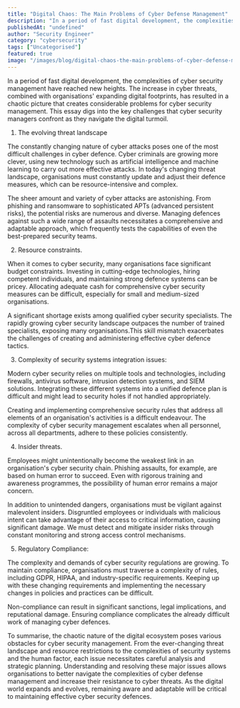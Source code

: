 ```yaml
---
title: "Digital Chaos: The Main Problems of Cyber Defense Management"
description: "In a period of fast digital development, the complexities of cyber security management have reached new heights. The increase in cyber threats, combined with or..."
publishedAt: "undefined"
author: "Security Engineer"
category: "cybersecurity"
tags: ["Uncategorised"]
featured: true
image: "/images/blog/digital-chaos-the-main-problems-of-cyber-defense-management-featured.webp"
---
```


In a period of fast digital development, the complexities of cyber security management have reached new heights. The increase in cyber threats, combined with organisations' expanding digital footprints, has resulted in a chaotic picture that creates considerable problems for cyber security management. This essay digs into the key challenges that cyber security managers confront as they navigate the digital turmoil.

1. The evolving threat landscape

The constantly changing nature of cyber attacks poses one of the most difficult challenges in cyber defence. Cyber criminals are growing more clever, using new technology such as artificial intelligence and machine learning to carry out more effective attacks. In today's changing threat landscape, organisations must constantly update and adjust their defence measures, which can be resource-intensive and complex.

The sheer amount and variety of cyber attacks are astonishing. From phishing and ransomware to sophisticated APTs (advanced persistent risks), the potential risks are numerous and diverse. Managing defences against such a wide range of assaults necessitates a comprehensive and adaptable approach, which frequently tests the capabilities of even the best-prepared security teams.

2. Resource constraints.

When it comes to cyber security, many organisations face significant budget constraints. Investing in cutting-edge technologies, hiring competent individuals, and maintaining strong defence systems can be pricey. Allocating adequate cash for comprehensive cyber security measures can be difficult, especially for small and medium-sized organisations.

A significant shortage exists among qualified cyber security specialists. The rapidly growing cyber security landscape outpaces the number of trained specialists, exposing many organisations.This skill mismatch exacerbates the challenges of creating and administering effective cyber defence tactics.

3. Complexity of security systems integration issues: 

Modern cyber security relies on multiple tools and technologies, including firewalls, antivirus software, intrusion detection systems, and SIEM solutions. Integrating these different systems into a unified defence plan is difficult and might lead to security holes if not handled appropriately.

Creating and implementing comprehensive security rules that address all elements of an organisation's activities is a difficult endeavour. The complexity of cyber security management escalates when all personnel, across all departments, adhere to these policies consistently.

4. Insider threats.

Employees might unintentionally become the weakest link in an organisation's cyber security chain. Phishing assaults, for example, are based on human error to succeed. Even with rigorous training and awareness programmes, the possibility of human error remains a major concern.

In addition to unintended dangers, organisations must be vigilant against malevolent insiders. Disgruntled employees or individuals with malicious intent can take advantage of their access to critical information, causing significant damage. We must detect and mitigate insider risks through constant monitoring and strong access control mechanisms.

5. Regulatory Compliance:

The complexity and demands of cyber security regulations are growing. To maintain compliance, organisations must traverse a complexity of rules, including GDPR, HIPAA, and industry-specific requirements. Keeping up with these changing requirements and implementing the necessary changes in policies and practices can be difficult.

Non-compliance can result in significant sanctions, legal implications, and reputational damage. Ensuring compliance complicates the already difficult work of managing cyber defences.

To summarise, the chaotic nature of the digital ecosystem poses various obstacles for cyber security management. From the ever-changing threat landscape and resource restrictions to the complexities of security systems and the human factor, each issue necessitates careful analysis and strategic planning. Understanding and resolving these major issues allows organisations to better navigate the complexities of cyber defense management and increase their resistance to cyber threats. As the digital world expands and evolves, remaining aware and adaptable will be critical to maintaining effective cyber security defences.
